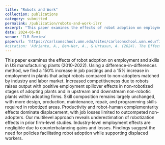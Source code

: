 ```yaml
---
title: "Robots and Work"
collection: publications
category: submitted
permalink: /publication/robots-and-work-ilrr
excerpt: "This paper examines the effects of robot adoption on employment and skills in US manufacturing plants (2010-2022). Using a difference-in-differences method, we find a 150% increase in job postings and a 15% increase in employment in plants that adopt robots compared to non-adopters matched by industry and labor market. Increased competitiveness due to robots raises output with positive employment spillover effects in non-robotized stages of adopting plants and in upstream and downstream non-robotic plants within adopting firms. Skill composition remains largely unchanged, with more design, production, maintenance, repair, and programming skills required in robotized areas. Productivity and robot-human complementarity effects dominate displacement, with job losses limited to outcompeted non-adopters. Our multilevel approach reveals underestimation of robotization effects in prior firm-level studies. Industry-level employment effects are negligible due to counterbalancing gains and losses. Findings suggest the need for policies facilitating robot adoption while supporting displaced workers."
date: 2024-06-01
venue: 'ILR Review'
paperurl: 'https://carlsonschool.umn.edu/sites/carlsonschool.umn.edu/files/2024-12/Job%20market%20paper-Adrianto.pdf'
#citation: 'Adrianto, A., Ben-Ner, A., & Urtasun, A. (2024). The Effects of Robots on the Workplace.'
---
```


This paper examines the effects of robot adoption on employment and skills in US manufacturing plants (2010-2022). Using a difference-in-differences method, we find a 150% increase in job postings and a 15% increase in employment in plants that adopt robots compared to non-adopters matched by industry and labor market. Increased competitiveness due to robots raises output with positive employment spillover effects in non-robotized stages of adopting plants and in upstream and downstream non-robotic plants within adopting firms. Skill composition remains largely unchanged, with more design, production, maintenance, repair, and programming skills required in robotized areas. Productivity and robot-human complementarity effects dominate displacement, with job losses limited to outcompeted non-adopters. Our multilevel approach reveals underestimation of robotization effects in prior firm-level studies. Industry-level employment effects are negligible due to counterbalancing gains and losses. Findings suggest the need for policies facilitating robot adoption while supporting displaced workers.
  
